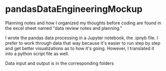 # pandasDataEngineeringMockup

Planning notes and how I organized my thoughts before coding are found in the excel sheet named "data review notes and planning."

I wrote the pandas data processing in a Jupyter notebook, the .ipnyb file. I prefer to work through data that way because it's easier to run step by step and get better visualizations as to how it's going.
However, I translated it into a python script file as well.

Data input and output is in the corresponding folders
